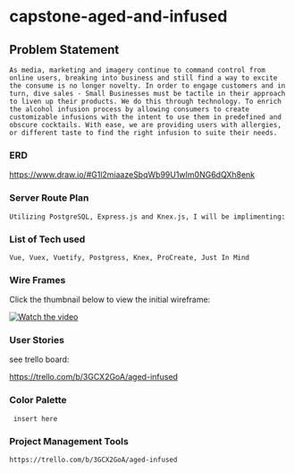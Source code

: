 # capstone-aged-and-infused

## Problem Statement

	As media, marketing and imagery continue to command control from online users, breaking into business and still find a way to excite the consume is no longer novelty. In order to engage customers and in turn, dive sales - Small Businesses must be tactile in their approach to liven up their products. We do this through technology. To enrich the alcohol infusion process by allowing consumers to create customizable infusions with the intent to use them in predefined and obscure cocktails. With ease, we are providing users with allergies, or different taste to find the right infusion to suite their needs.



### ERD 
https://www.draw.io/#G1l2miaazeSbqWb99U1wIm0NG6dQXh8enk


### Server Route Plan

```
Utilizing PostgreSQL, Express.js and Knex.js, I will be implimenting:

```

### List of Tech used

```
Vue, Vuex, Vuetify, Postgress, Knex, ProCreate, Just In Mind
```

### Wire Frames
Click the thumbnail below to view the initial wireframe:


[![Watch the video](https://i.ytimg.com/vi/nGJvzOBgFOg/1.jpg)](https://youtu.be/nGJvzOBgFOg)

### User Stories
see trello board:


https://trello.com/b/3GCX2GoA/aged-infused

### Color Palette 
```
 insert here
```
### Project Management Tools
```
https://trello.com/b/3GCX2GoA/aged-infused
```